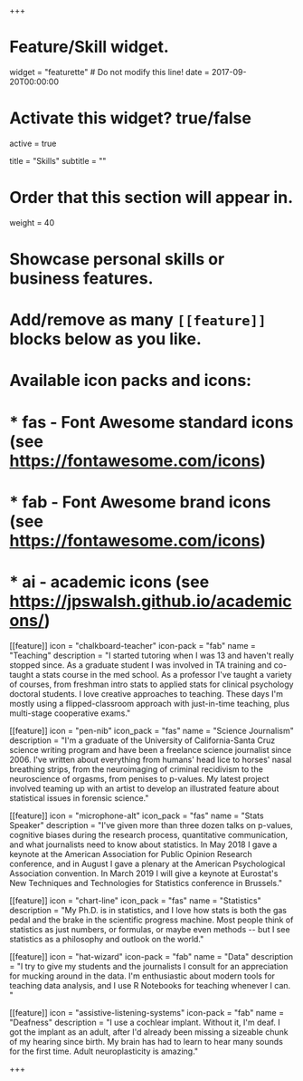 +++
# Feature/Skill widget.
widget = "featurette"  # Do not modify this line!
date = 2017-09-20T00:00:00

# Activate this widget? true/false
active = true

title = "Skills"
subtitle = ""

# Order that this section will appear in.
weight = 40

# Showcase personal skills or business features.
#
# Add/remove as many `[[feature]]` blocks below as you like.
#
# Available icon packs and icons:
# * fas - Font Awesome standard icons (see https://fontawesome.com/icons)
# * fab - Font Awesome brand icons (see https://fontawesome.com/icons)
# * ai - academic icons (see https://jpswalsh.github.io/academicons/)




[[feature]]
icon = "chalkboard-teacher"
icon-pack = "fab"
name = "Teaching"
description = "I started tutoring when I was 13 and haven't really stopped since. As a graduate student I was involved in TA training and co-taught a stats course in the med school. As a professor I've taught a variety of courses, from freshman intro stats to applied stats for clinical psychology doctoral students. I love creative approaches to teaching. These days I'm mostly using a flipped-classroom approach with just-in-time teaching, plus multi-stage cooperative exams."

[[feature]]
  icon = "pen-nib"
  icon_pack = "fas"
  name = "Science Journalism"
  description = "I'm a graduate of the University of California-Santa Cruz science writing program and have been a freelance science journalist since 2006. I've written about everything from humans' head lice to horses' nasal breathing strips, from the neuroimaging of criminal recidivism to the neuroscience of orgasms, from penises to p-values. My latest project involved teaming up with an artist to develop an illustrated feature about statistical issues in forensic science."

[[feature]]
  icon = "microphone-alt"
  icon_pack = "fas"
  name = "Stats Speaker"
  description = "I've given more than three dozen talks on p-values, cognitive biases during the research process, quantitative communication, and what journalists need to know about statistics. In May 2018 I gave a keynote at the American Association for Public Opinion Research conference, and in August I gave a plenary at the American Psychological Association convention. In March 2019 I will give a keynote at Eurostat's New Techniques and Technologies for Statistics conference in Brussels."



[[feature]]
  icon = "chart-line"
  icon_pack = "fas"
  name = "Statistics"
  description = "My Ph.D. is in statistics, and I love how stats is both the gas pedal and the brake in the scientific progress machine. Most people think of statistics as just numbers, or formulas, or maybe even methods -- but I see statistics as a philosophy and outlook on the world."

[[feature]]
icon = "hat-wizard"
icon-pack = "fab"
name = "Data"
description = "I try to give my students and the journalists I consult for an appreciation for mucking around in the data. I'm enthusiastic about modern tools for teaching data analysis, and I use R Notebooks for teaching whenever I can. "


[[feature]]
icon = "assistive-listening-systems"
icon-pack = "fab"
name = "Deafness"
description = "I use a cochlear implant. Without it, I'm deaf. I got the implant as an adult, after I'd already been missing a sizeable chunk of my hearing since birth. My brain has had to learn to hear many sounds for the first time. Adult neuroplasticity is amazing."


+++
